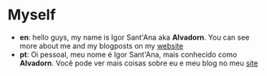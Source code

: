 # Myself

- **en**: hello guys, my name is Igor Sant'Ana aka **Alvadorn**. You can see more about me and my blogposts on my [website](https://www.alvadorn.com.br/blog/)
- **pt**: Oi pessoal, meu nome é Igor Sant'Ana, mais conhecido como **Alvadorn**. Você pode ver mais coisas sobre eu e meu blog no meu [site](https://www.alvadorn.com.br/)

<!--
**alvadorn/alvadorn** is a ✨ _special_ ✨ repository because its `README.md` (this file) appears on your GitHub profile.

Here are some ideas to get you started:

- 🔭 I’m currently working on ...
- 🌱 I’m currently learning ...
- 👯 I’m looking to collaborate on ...
- 🤔 I’m looking for help with ...
- 💬 Ask me about ...
- 📫 How to reach me: ...
- 😄 Pronouns: ...
- ⚡ Fun fact: ...
-->
